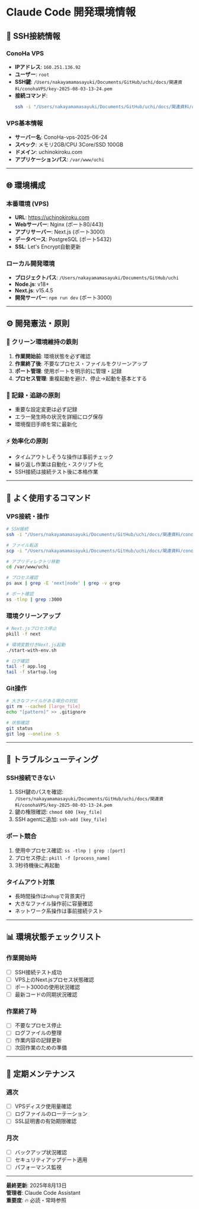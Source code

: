 # Claude Code 開発環境情報

## 🔑 SSH接続情報

### ConoHa VPS
- **IPアドレス**: `160.251.136.92`
- **ユーザー**: `root`
- **SSH鍵**: `/Users/nakayamamasayuki/Documents/GitHub/uchi/docs/関連資料/conohaVPS/key-2025-08-03-13-24.pem`
- **接続コマンド**: 
  ```bash
  ssh -i "/Users/nakayamamasayuki/Documents/GitHub/uchi/docs/関連資料/conohaVPS/key-2025-08-03-13-24.pem" root@160.251.136.92
  ```

### VPS基本情報
- **サーバー名**: ConoHa-vps-2025-06-24
- **スペック**: メモリ2GB/CPU 3Core/SSD 100GB
- **ドメイン**: uchinokiroku.com
- **アプリケーションパス**: `/var/www/uchi`

---

## 🌐 環境構成

### 本番環境 (VPS)
- **URL**: https://uchinokiroku.com
- **Webサーバー**: Nginx (ポート80/443)
- **アプリサーバー**: Next.js (ポート3000)
- **データベース**: PostgreSQL (ポート5432)
- **SSL**: Let's Encrypt自動更新

### ローカル開発環境
- **プロジェクトパス**: `/Users/nakayamamasayuki/Documents/GitHub/uchi`
- **Node.js**: v18+
- **Next.js**: v15.4.5
- **開発サーバー**: `npm run dev` (ポート3000)

---

## ⚙️ 開発憲法・原則

### 🧹 クリーン環境維持の鉄則
1. **作業開始前**: 環境状態を必ず確認
2. **作業終了後**: 不要なプロセス・ファイルをクリーンアップ
3. **ポート管理**: 使用ポートを明示的に管理・記録
4. **プロセス管理**: 重複起動を避け、停止→起動を基本とする

### 📝 記録・追跡の原則
- 重要な設定変更は必ず記録
- エラー発生時の状況を詳細にログ保存
- 環境復旧手順を常に最新化

### ⚡ 効率化の原則
- タイムアウトしそうな操作は事前チェック
- 繰り返し作業は自動化・スクリプト化
- SSH接続は接続テスト後に本格作業

---

## 🔧 よく使用するコマンド

### VPS接続・操作
```bash
# SSH接続
ssh -i "/Users/nakayamamasayuki/Documents/GitHub/uchi/docs/関連資料/conohaVPS/key-2025-08-03-13-24.pem" root@160.251.136.92

# ファイル転送
scp -i "/Users/nakayamamasayuki/Documents/GitHub/uchi/docs/関連資料/conohaVPS/key-2025-08-03-13-24.pem" [local_file] root@160.251.136.92:[remote_path]

# アプリディレクトリ移動
cd /var/www/uchi

# プロセス確認
ps aux | grep -E 'next|node' | grep -v grep

# ポート確認
ss -tlnp | grep :3000
```

### 環境クリーンアップ
```bash
# Next.jsプロセス停止
pkill -f next

# 環境変数付きNext.js起動
./start-with-env.sh

# ログ確認
tail -f app.log
tail -f startup.log
```

### Git操作
```bash
# 大きなファイルがある場合の対処
git rm --cached [large_file]
echo "[pattern]" >> .gitignore

# 状態確認
git status
git log --oneline -5
```

---

## 🚨 トラブルシューティング

### SSH接続できない
1. SSH鍵のパスを確認: `/Users/nakayamamasayuki/Documents/GitHub/uchi/docs/関連資料/conohaVPS/key-2025-08-03-13-24.pem`
2. 鍵の権限確認: `chmod 600 [key_file]`
3. SSH agentに追加: `ssh-add [key_file]`

### ポート競合
1. 使用中プロセス確認: `ss -tlnp | grep :[port]`
2. プロセス停止: `pkill -f [process_name]`
3. 3秒待機後に再起動

### タイムアウト対策
- 長時間操作は`nohup`で背景実行
- 大きなファイル操作前に容量確認
- ネットワーク系操作は事前接続テスト

---

## 📊 環境状態チェックリスト

### 作業開始時
- [ ] SSH接続テスト成功
- [ ] VPS上のNext.jsプロセス状態確認
- [ ] ポート3000の使用状況確認
- [ ] 最新コードの同期状況確認

### 作業終了時
- [ ] 不要なプロセス停止
- [ ] ログファイルの整理
- [ ] 作業内容の記録更新
- [ ] 次回作業のための準備

---

## 🔄 定期メンテナンス

### 週次
- [ ] VPSディスク使用量確認
- [ ] ログファイルのローテーション
- [ ] SSL証明書の有効期限確認

### 月次
- [ ] バックアップ状況確認
- [ ] セキュリティアップデート適用
- [ ] パフォーマンス監視

---

**最終更新**: 2025年8月13日  
**管理者**: Claude Code Assistant  
**重要度**: 🔥 必読・常時参照